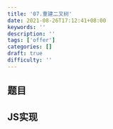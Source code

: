 ```yaml
---
title: '07.重建二叉树'
date: 2021-08-26T17:12:41+08:00
keywords: ''
description: ''
tags: ['offer']
categories: []
draft: true
difficulty: ''
---
```


## 题目


## JS实现 

```javascript

```
